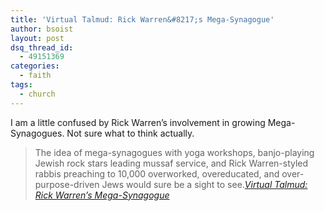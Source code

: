 ```yaml
---
title: 'Virtual Talmud: Rick Warren&#8217;s Mega-Synagogue'
author: bsoist
layout: post
dsq_thread_id:
  - 49151369
categories:
  - faith
tags:
  - church
---
```

I am a little confused by Rick Warren&#8217;s involvement in growing Mega-Synagogues. Not sure what to think actually.  

> The idea of mega-synagogues with yoga workshops, banjo-playing Jewish rock stars leading mussaf service, and Rick Warren-styled rabbis preaching to 10,000 overworked, overeducated, and over-purpose-driven Jews would sure be a sight to see.<cite><a href="http://www.beliefnet.com/blogs/virtualtalmud/2006/04/rick-warrens-mega-synagogue.html">Virtual Talmud: Rick Warren&#8217;s Mega-Synagogue</a></cite></p>
